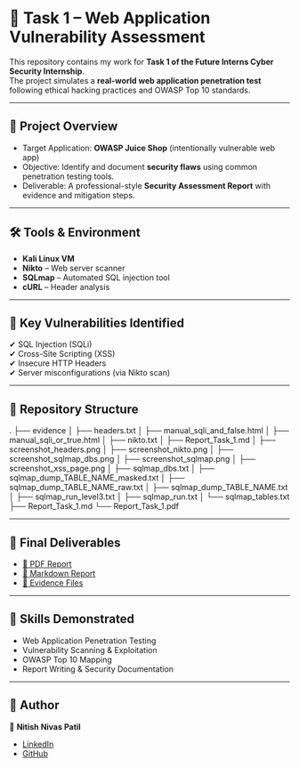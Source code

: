# 🔐 Task 1 – Web Application Vulnerability Assessment

This repository contains my work for **Task 1 of the Future Interns Cyber Security Internship**.  
The project simulates a **real-world web application penetration test** following ethical hacking practices and OWASP Top 10 standards.

---

## 📌 Project Overview
- Target Application: **OWASP Juice Shop** (intentionally vulnerable web app)
- Objective: Identify and document **security flaws** using common penetration testing tools.
- Deliverable: A professional-style **Security Assessment Report** with evidence and mitigation steps.

---

## 🛠️ Tools & Environment
- **Kali Linux VM**  
- **Nikto** – Web server scanner  
- **SQLmap** – Automated SQL injection tool  
- **cURL** – Header analysis  

---

## 🔎 Key Vulnerabilities Identified
✔ SQL Injection (SQLi)  
✔ Cross-Site Scripting (XSS)  
✔ Insecure HTTP Headers  
✔ Server misconfigurations (via Nikto scan)  

---

## 📂 Repository Structure
.
├── evidence
│   ├── headers.txt
│   ├── manual_sqli_and_false.html
│   ├── manual_sqli_or_true.html
│   ├── nikto.txt
│   ├── Report_Task_1.md
│   ├── screenshot_headers.png
│   ├── screenshot_nikto.png
│   ├── screenshot_sqlmap_dbs.png
│   ├── screenshot_sqlmap.png
│   ├── screenshot_xss_page.png
│   ├── sqlmap_dbs.txt
│   ├── sqlmap_dump_TABLE_NAME_masked.txt
│   ├── sqlmap_dump_TABLE_NAME_raw.txt
│   ├── sqlmap_dump_TABLE_NAME.txt
│   ├── sqlmap_run_level3.txt
│   ├── sqlmap_run.txt
│   └── sqlmap_tables.txt
├── Report_Task_1.md
└── Report_Task_1.pdf



---

## 📑 Final Deliverables
- [📄 PDF Report](./Report_Task_1.pdf)  
- [📝 Markdown Report](./Report_Task_1.md)  
- [📂 Evidence Files](./evidence)  

---

## 🎯 Skills Demonstrated
- Web Application Penetration Testing  
- Vulnerability Scanning & Exploitation  
- OWASP Top 10 Mapping  
- Report Writing & Security Documentation  

---


## 📌 Author
👤 **Nitish Nivas Patil**  
- [LinkedIn](https://www.linkedin.com/in/nitish-patil-np09/)  
- [GitHub](https://github.com/Patil-Nitish)  

